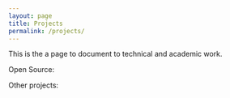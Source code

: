 ```yaml
---
layout: page
title: Projects
permalink: /projects/
---
```


This is the a page to document to technical and academic work.

Open Source:

Other projects:

